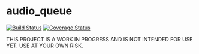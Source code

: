 audio_queue
===========

[![Build Status](https://travis-ci.org/thislooksfun/audio_queue.svg?branch=master)](https://travis-ci.org/thislooksfun/audio_queue)
[![Coverage Status](https://coveralls.io/repos/github/thislooksfun/audio_queue/badge.svg?branch=master)](https://coveralls.io/github/thislooksfun/audio_queue?branch=master)

THIS PROJECT IS A WORK IN PROGRESS AND IS NOT INTENDED FOR USE YET.
USE AT YOUR OWN RISK.